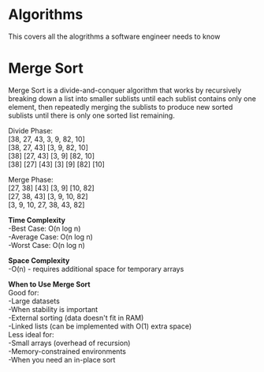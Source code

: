 # Algorithms
This covers all the alogrithms a software engineer needs to know


# Merge Sort
Merge Sort is a divide-and-conquer algorithm that works by recursively breaking down a list into smaller sublists until each sublist contains only one element, then repeatedly merging the sublists to produce new sorted sublists until there is only one sorted list remaining.

Divide Phase:  
[38, 27, 43, 3, 9, 82, 10]  
[38, 27, 43] [3, 9, 82, 10]  
[38] [27, 43] [3, 9] [82, 10]  
[38] [27] [43] [3] [9] [82] [10]  

Merge Phase:  
[27, 38] [43] [3, 9] [10, 82]  
[27, 38, 43] [3, 9, 10, 82]  
[3, 9, 10, 27, 38, 43, 82]  

**Time Complexity**  
-Best Case: O(n log n)  
-Average Case: O(n log n)  
-Worst Case: O(n log n)  

**Space Complexity**  
-O(n) - requires additional space for temporary arrays  

**When to Use Merge Sort**  
Good for:  
-Large datasets  
-When stability is important  
-External sorting (data doesn't fit in RAM)  
-Linked lists (can be implemented with O(1) extra space)  
Less ideal for:  
-Small arrays (overhead of recursion)  
-Memory-constrained environments  
-When you need an in-place sort  
